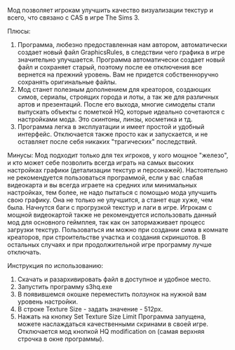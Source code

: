 Мод позволяет игрокам улучшить качество визуализации текстур и всего, что связано с CAS в игре The Sims 3.

Плюсы:
1. Программа, любезно предоставленная нам автором, автоматически создает новый файл GraphicsRules, в следствии чего графика в игре значительно улучшается.
Программа автоматически создает новый файл и сохраняет старый, поэтому после ее отключения все вернется на прежний уровень. Вам не придется собственноручно сохранять оригинальные файлы.
2. Мод станет полезным дополнением для креаторов, создающих симов, сериалы, строящих города и лоты, а так же для различных артов и презентаций.
После его выхода, многие симоделы стали выпускать объекты с пометкой HQ, которые идеально сочетаются с настройками мода. Это скинтоны, линзы, косметика и тд.
3. Программа легка в эксплуатации и имеет простой и удобный интерфейс. Отключается также просто как и запускается, и не оставляет после себя никаких "трагических" последствий.

Минусы:
Мод подходит только для тех игроков, у кого мощное "железо", и кто может себе позволить всегда играть на самых высоких настройках графики (детализации текстур и персонажей).
Настоятельно не рекомендуется пользоваться программой, если у вас слабая видеокарта и вы всегда играете на средних или минимальных настройках, тем более, не надо пытаться с помощью мода улучшить свою графику. Она не только не улучшится, а станет еще хуже, чем была. Начнутся баги с прогрузкой текстур и лаги в игре.
Игрокам с мощной видеокартой также не рекомендуется использовать данный мод для основного геймплея, так как он затормаживает процесс загрузки текстур. Пользоваться им можно при создании сима в комнате креаторов, при строительстве участка и создания скриншотов. В остальных случаях и при продолжительной игре программу лучше отключать.

Инструкция по использованию:
1. Скачать и разархивировать файл в доступное и удобное место.
2. Запустить программу s3hq.exe
3. В появившемся окошке переместить ползунок на нужной вам уровень настройки.
4. В строке Texture Size - задать значение - 512px.
5. Нажать на кнопку Set Texture Size Limit
Программа запущена, можете наслаждаться качественными скринами в своей игре.
Отключается мод кнопкой HQ modification on (самая верхняя строчка в окне программы).